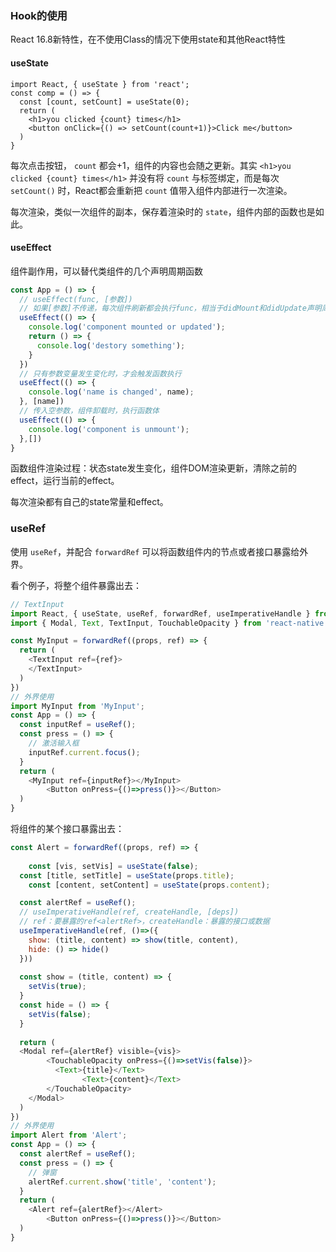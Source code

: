 ### Hook的使用

React 16.8新特性，在不使用Class的情况下使用state和其他React特性 

#### useState

```react
import React, { useState } from 'react';
const comp = () => {
  const [count, setCount] = useState(0);
  return (
    <h1>you clicked {count} times</h1>
    <button onClick={() => setCount(count+1)}>Click me</button>
  )
}
```

每次点击按钮， `count` 都会+1，组件的内容也会随之更新。其实 `<h1>you clicked {count} times</h1>` 并没有将 `count` 与标签绑定，而是每次 `setCount()` 时，React都会重新把 `count` 值带入组件内部进行一次渲染。

每次渲染，类似一次组件的副本，保存着渲染时的 `state`，组件内部的函数也是如此。

#### useEffect

组件副作用，可以替代类组件的几个声明周期函数

```javascript
const App = () => {
  // useEffect(func, [参数])
  // 如果[参数]不传递，每次组件刷新都会执行func，相当于didMount和didUpdate声明周期融合
  useEffect(() => {
    console.log('component mounted or updated');
    return () => {
      console.log('destory something');
    }
  })
  // 只有参数变量发生变化时，才会触发函数执行
  useEffect(() => {
    console.log('name is changed', name); 
  }, [name])
  // 传入空参数，组件卸载时，执行函数体
  useEffect(() => {
    console.log('component is unmount');  
  },[])
}
```

函数组件渲染过程：状态state发生变化，组件DOM渲染更新，清除之前的effect，运行当前的effect。

每次渲染都有自己的state常量和effect。

### useRef

使用 `useRef`，并配合 `forwardRef` 可以将函数组件内的节点或者接口暴露给外界。

看个例子，将整个组件暴露出去：

```javascript
// TextInput
import React, { useState, useRef, forwardRef, useImperativeHandle } from 'react';
import { Modal, Text, TextInput, TouchableOpacity } from 'react-native';

const MyInput = forwardRef((props, ref) => {
  return (
  	<TextInput ref={ref}>
    </TextInput>
  )
})
// 外界使用
import MyInput from 'MyInput';
const App = () => {
  const inputRef = useRef();
  const press = () => {
    // 激活输入框
    inputRef.current.focus();
  }
  return (
  	<MyInput ref={inputRef}></MyInput>
		<Button onPress={()=>press()}></Button>
  )
}
```

将组件的某个接口暴露出去：

```javascript
const Alert = forwardRef((props, ref) => {
			
	const [vis, setVis] = useState(false);
  const [title, setTitle] = useState(props.title);
	const [content, setContent] = useState(props.content);

  const alertRef = useRef();
  // useImperativeHandle(ref, createHandle, [deps])
  // ref：要暴露的ref<alertRef>，createHandle：暴露的接口或数据
  useImperativeHandle(ref, ()=>({
    show: (title, content) => show(title, content),
    hide: () => hide()
  }))
  
  const show = (title, content) => {
    setVis(true);
  }
  const hide = () => {
    setVis(false);
  }
  
  return (
  <Modal ref={alertRef} visible={vis}>
    	<TouchableOpacity onPress={()=>setVis(false)}>
          <Text>{title}</Text>
    			<Text>{content}</Text>
    	</TouchableOpacity>
    </Modal>
  )
})
// 外界使用
import Alert from 'Alert';
const App = () => {
  const alertRef = useRef();
  const press = () => {
    // 弹窗
    alertRef.current.show('title', 'content');
  }
  return (
  	<Alert ref={alertRef}></Alert>
		<Button onPress={()=>press()}></Button>
  )
}
```









